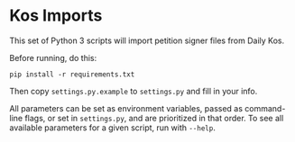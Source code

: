 # Kos Imports

This set of Python 3 scripts will import petition signer files from Daily Kos.

Before running, do this:

`pip install -r requirements.txt`

Then copy `settings.py.example` to `settings.py` and fill in your info.

All parameters can be set as environment variables, passed as command-line flags, or set in `settings.py`, and are prioritized in that order. To see all available parameters for a given script, run with `--help`.
